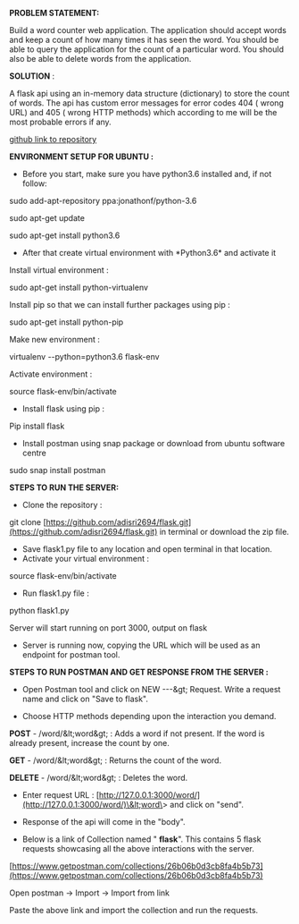 **PROBLEM STATEMENT:**

Build a word counter web application. The application should accept words and keep a count of how many times it has seen the word. You should be able to query the application for the count of a particular word. You should also be able to delete words from the application.

**SOLUTION** :

A flask api using an in-memory data structure (dictionary) to store the count of words. The api has custom error messages for error codes 404 ( wrong URL) and 405 ( wrong HTTP methods) which according to me will be the most probable errors if any.

[github link to repository](https://github.com/adisri2694/flask)

**ENVIRONMENT SETUP FOR UBUNTU :**

- Before you start, make sure you have python3.6 installed and, if not follow:

sudo add-apt-repository ppa:jonathonf/python-3.6

sudo apt-get update

sudo apt-get install python3.6

- After that create virtual environment with \*Python3.6\* and activate it

 Install virtual environment :

sudo apt-get install python-virtualenv

Install pip  so that we can install further packages using pip :

sudo apt-get install python-pip

Make new environment :

virtualenv --python=python3.6 flask-env

Activate environment :

source flask-env/bin/activate

- Install flask using pip :

 Pip install flask

- Install postman using snap package or download from ubuntu software centre

sudo snap install postman



**STEPS TO RUN THE SERVER:**

- Clone the  repository :

git clone [https://github.com/adisri2694/flask.git](https://github.com/adisri2694/flask.git)   in terminal or download the zip file.

- Save flask1.py file to any location and open terminal  in that location.
- Activate your virtual environment :

 source flask-env/bin/activate

- Run flask1.py file :

 python flask1.py

 Server will start running on port 3000, output on flask

- Server is running now, copying the URL which will be used as an endpoint for postman tool.

**STEPS TO RUN POSTMAN AND GET RESPONSE FROM THE SERVER :**

- Open Postman tool and click on NEW ---\&gt; Request. Write a request name and click on &quot;Save to flask&quot;.

- Choose HTTP methods depending upon the interaction you demand.

**POST** - /word/\&lt;word\&gt; : Adds a word if not present. If the word is already present, increase the count by one.

**GET** - /word/\&lt;word\&gt; : Returns the count of the word.

**DELETE** - /word/\&lt;word\&gt; : Deletes the word.

- Enter request URL :    [http://127.0.0.1:3000/word/](http://127.0.0.1:3000/word/)\&lt;word\&gt;  and click on &quot;send&quot;.
- Response of the api will come in the &quot;body&quot;.

- Below is a link of Collection named &quot; **flask**&quot;. This contains 5 flask requests showcasing all the above interactions with the server.

[https://www.getpostman.com/collections/26b06b0d3cb8fa4b5b73](https://www.getpostman.com/collections/26b06b0d3cb8fa4b5b73)

Open postman → Import → Import from link

Paste the above link and import the collection and run the requests.
